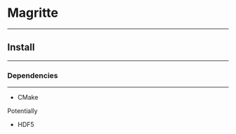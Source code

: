 # Magritte
----------

## Install
----------

### Dependencies
----------------

- CMake

Potentially

- HDF5
